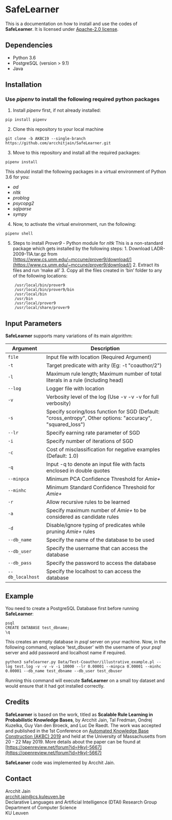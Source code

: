 # SafeLearner

This is a documentation on how to install and use the codes of **SafeLearner**.
It is licensed under  [Apache-2.0 license](https://github.com/arcchitjain/SafeLearner/blob/master/LICENSE).


## Dependencies
* Python 3.6
* PostgreSQL (version > 9.1)
* Java


## Installation
### Use *pipenv*  to install the following required python packages
1. Install *pipenv* first, if not already installed:
```
pip install pipenv
```
2. Clone this repository to your local machine
```
git clone -b AKBC19 --single-branch https://github.com/arcchitjain/SafeLearner.git
```
3. Move to this repository and install all the required packages:
```
pipenv install
```
This should install the following packages in a virtual environment of Python 3.6 for you:
* *ad*
* *nltk*
* *problog*
* *psycopg2*
* *sqlparse*
* *sympy*

4. Now, to activate the virtual environment, run the following:
```
pipenv shell
```

5. Steps to install *Prover9* - Python module for *nltk*
This is a non-standard package which gets installed by the following steps:
		1. Download  LADR-2009-11A.tar.gz from [https://www.cs.unm.edu/~mccune/prover9/download/](https://www.cs.unm.edu/~mccune/prover9/download/)
		2. Extract its files and run ‘make all’
		3. Copy all the files created in ‘bin’ folder to any of the following locations:
``` 
	/usr/local/bin/prover9 
	/usr/local/bin/prover9/bin
	/usr/local/bin
	/usr/bin
	/usr/local/prover9
	/usr/local/share/prover9
```

## Input Parameters

**SafeLearner** supports many variations of its main algorithm:

Argument | Description
-------|------
`file` | Input file with location (Required Argument)
`-t` | Target predicate with arity (Eg: -t "coauthor/2")
`-l` | Maximum rule length; Maximum number of total literals in a rule (including head)
`--log` | Logger file with location 
`-v` | Verbosity level of the log (Use -v -v -v for full verbosity)
`-s` | Specify scoring/loss function for SGD (Default: "cross_entropy", Other options: "accuracy", "squared_loss")
`--lr` | Specify earning rate parameter of SGD
`-i` | Specify number of iterations of SGD
`-c` | Cost of misclassification for negative examples (Default: 1.0)
`-q` | Input -q to denote an input file with facts enclosed in double quotes
`--minpca` | Minimum PCA Confidence Threshold for *Amie+*
`--minhc` | Minimum Standard Confidence Threshold for *Amie+*
`-r` | Allow recursive rules to be learned
`-a` | Specify maximum number of *Amie+* to be considered as candidate rules
`-d` | Disable/ignore typing of predicates while pruning *Amie+* rules
`--db_name` | Specify the name of the database to be used	
`--db_user` | Specify the username that can access the database
`--db_pass` | Specify the password to access the database
`--db_localhost` | Specify the localhost to can access the database


## Example

You need to create a PostgreSQL Database first before running **SafeLearner**:
```
psql
CREATE DATABASE test_dbname;
\q
```
This creates an empty database in *psql* server on your machine.  Now, in the following command,  replace 'test_dbuser' with the username of your *psql* server and add password and localhost name if required.
```
python3 safelearner.py Data/Test-Coauthor/illustrative_example.pl --log test.log -v -v -v -i 10000 --lr 0.00001 --minpca 0.00001 --minhc 0.00001 --db_name test_dbname --db_user test_dbuser
```
Running this command will execute **SafeLearner** on a small toy dataset and would ensure that it had got installed correctly.


## Credits

**SafeLearner** is based on the work, titled as **Scalable Rule Learning in Probabilistic Knowledge Bases**, by Arcchit Jain, Tal Fredman, Ondrej Kuzelka, Guy Van den Broeck, and Luc De Raedt. The work  was accepted and published in the 1st Conference on [Automated Knowledge Base Construction (AKBC) 2019](http://akbc.ws/) and held at the University of Massachusetts from 20 - 22 May 2019. 
More details about the paper can be found at [https://openreview.net/forum?id=HkyI-5667](https://openreview.net/forum?id=HkyI-5667)

**SafeLeaner** code was implemented by Arcchit Jain.
	

## Contact

Arcchit Jain <br>
arcchit.jain@cs.kuleuven.be <br>
Declarative Languages and Artificial Intelligence (DTAI) Research Group <br>
Department of Computer Science <br>
KU Leuven <br>